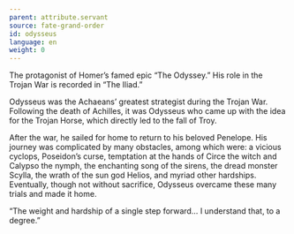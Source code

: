 ```yaml
---
parent: attribute.servant
source: fate-grand-order
id: odysseus
language: en
weight: 0
---
```


The protagonist of Homer’s famed epic “The Odyssey.” His role in the Trojan War is recorded in “The Iliad.”

Odysseus was the Achaeans’ greatest strategist during the Trojan War. Following the death of Achilles, it was Odysseus who came up with the idea for the Trojan Horse, which directly led to the fall of Troy.

After the war, he sailed for home to return to his beloved Penelope. His journey was complicated by many obstacles, among which were: a vicious cyclops, Poseidon’s curse, temptation at the hands of Circe the witch and Calypso the nymph, the enchanting song of the sirens, the dread monster Scylla, the wrath of the sun god Helios, and myriad other hardships. Eventually, though not without sacrifice, Odysseus overcame these many trials and made it home.

“The weight and hardship of a single step forward… I understand that, to a degree.”

